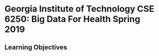 # Georgia Institute of Technology CSE 6250: Big Data For Health Spring 2019

## Learning Objectives


